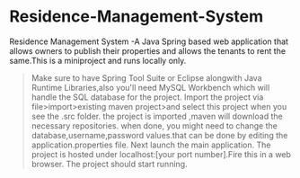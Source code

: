 # Residence-Management-System
Residence Management System -A Java Spring based web application that allows owners to publish their properties and allows the tenants to rent the same.This is a miniproject and runs locally only.

>Make sure to have Spring Tool Suite or Eclipse alongwith Java Runtime Libraries,also you'll need MySQL Workbench which will handle the SQL database for the project.
>Import the project via file>import>existing maven project>and select this project when you see the .src folder.
>the project is imported ,maven will download the necessary repositories.
>when done, you might need to change the database,username,password values.that can be done  by editing the application.properties file.
>Next launch the main application.
>The project is hosted under localhost:[your port number].Fire this in a web browser.
>The project should start running.
